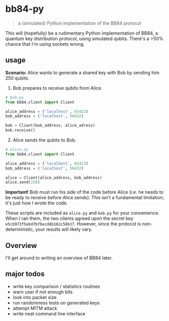 # bb84-py
> a (simulated) Python implementation of the BB84 protocol

This will (hopefully) be a rudimentary Python implementation of BB84, a quantum key distribution protocol, using simulated qubits. There's a >50% chance that I'm using sockets wrong.

## usage
**Scenario:** Alice wants to generate a shared key with Bob by sending him 250 qubits.

1. Bob prepares to receive qubits from Alice.
``` python
# bob.py
from bb84.client import Client

alice_address = ('localhost', 65423)
bob_address = ('localhost', 56432)

bob = Client(bob_address, alice_adress)
bob.receive()
```
2. Alice sends the qubits to Bob.
``` python
# alice.py
from bb84.client import Client

alice_address = ('localhost', 65423)
bob_address = ('localhost', 56432)

alice = Client(alice_address, bob_address)
alice.send(250)
```

**Important!** Bob must run his side of the code before Alice (i.e. he needs to be ready to receive before Alice sends). This isn't a fundamental limitation; it's just how I wrote the code.

These scripts are included as `alice.py` and `bob.py` for your convenience. When I ran them, the two clients agreed upon the secret key `e5cb972f5ebd7bf6ecd8b162c58b17`. However, since the protocol is non-deterministic, your results will likely vary.

## Overview
I'll get around to writing an overview of BB84 later.

## major todos
* write key comparison / statistics routines
* warn user if not enough bits
* look into packet size
* run randomness tests on generated keys
* attempt MITM attack
* write neat command line interface

